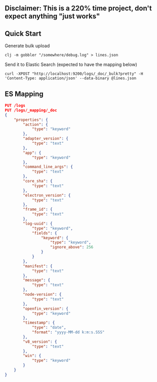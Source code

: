 ## Disclaimer: This is a 220% time project, don't expect anything "just works"
## Quick Start
Generate bulk upload

`clj -m gobbler "/somewhere/debug.log" > lines.json`

Send it to Elastic Search (expected to have the mapping below)

`curl -XPOST "http://localhost:9200/logs/_doc/_bulk?pretty" -H 'Content-Type: application/json' --data-binary @lines.json`

## ES Mapping
```json
PUT /logs
PUT /logs/_mapping/_doc
{
    "properties": {
        "action": {
            "type": "keyword"
        },
        "adapter_version": {
            "type": "text"
        },
        "app": {
            "type": "keyword"
        },
        "command_line_args": {
            "type": "text"
        },
        "core_sha": {
            "type": "text"
        },
        "electron_version": {
            "type": "text"
        },
        "frame_id": {
            "type": "text"
        },
        "log-uuid": {
            "type": "keyword",
            "fields": {
                "keyword": {
                    "type": "keyword",
                    "ignore_above": 256
                }
            }
        },
        "manifest": {
            "type": "text"
        },
        "message": {
            "type": "text"
        },
        "node-version": {
            "type": "text"
        },
        "openfin_version": {
            "type": "keyword"
        },
        "timestamp": {
            "type": "date",
            "format": "yyyy-MM-dd k:m:s.SSS"
        },
        "v8_version": {
            "type": "text"
        },
        "win": {
            "type": "keyword"
        }
    }
}
```
